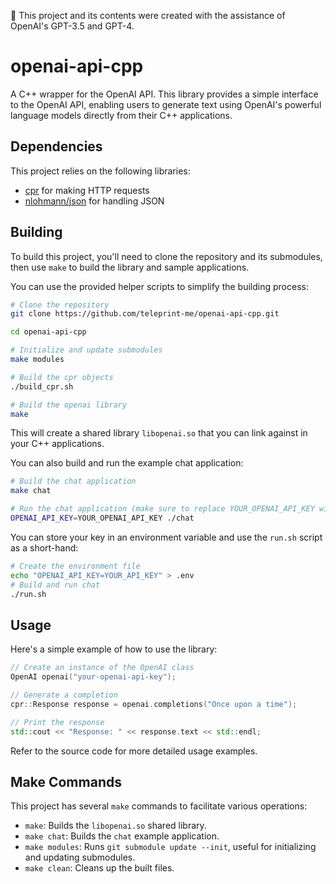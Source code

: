 📝 This project and its contents were created with the assistance of OpenAI's GPT-3.5 and GPT-4.

# openai-api-cpp

A C++ wrapper for the OpenAI API. This library provides a simple interface to the OpenAI API, enabling users to generate text using OpenAI's powerful language models directly from their C++ applications.

## Dependencies

This project relies on the following libraries:

-   [cpr](https://github.com/whoshuu/cpr) for making HTTP requests
-   [nlohmann/json](https://github.com/nlohmann/json) for handling JSON

## Building

To build this project, you'll need to clone the repository and its submodules, then use `make` to build the library and sample applications.

You can use the provided helper scripts to simplify the building process:

```sh
# Clone the repository
git clone https://github.com/teleprint-me/openai-api-cpp.git

cd openai-api-cpp

# Initialize and update submodules
make modules

# Build the cpr objects
./build_cpr.sh

# Build the openai library
make
```

This will create a shared library `libopenai.so` that you can link against in your C++ applications.

You can also build and run the example chat application:

```sh
# Build the chat application
make chat

# Run the chat application (make sure to replace YOUR_OPENAI_API_KEY with your actual API key)
OPENAI_API_KEY=YOUR_OPENAI_API_KEY ./chat
```

You can store your key in an environment variable and use the `run.sh` script as a short-hand:

```sh
# Create the environment file
echo "OPENAI_API_KEY=YOUR_API_KEY" > .env
# Build and run chat
./run.sh
```

## Usage

Here's a simple example of how to use the library:

```cpp
// Create an instance of the OpenAI class
OpenAI openai("your-openai-api-key");

// Generate a completion
cpr::Response response = openai.completions("Once upon a time");

// Print the response
std::cout << "Response: " << response.text << std::endl;
```

Refer to the source code for more detailed usage examples.

## Make Commands

This project has several `make` commands to facilitate various operations:

-   `make`: Builds the `libopenai.so` shared library.
-   `make chat`: Builds the `chat` example application.
-   `make modules`: Runs `git submodule update --init`, useful for initializing and updating submodules.
-   `make clean`: Cleans up the built files.
